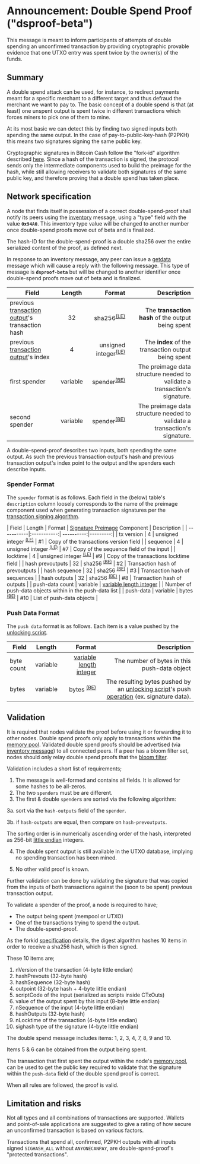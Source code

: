 # Announcement: Double Spend Proof ("dsproof-beta")

This message is meant to inform participants of attempts of double spending an unconfirmed transaction by providing cryptographic provable evidence that one UTXO entry was spent twice by the owner(s) of the funds.

## Summary

A double spend attack can be used, for instance, to redirect payments meant for a specific merchant to a different target and thus defraud the merchant we want to pay to.
The basic concept of a double spend is that (at least) one unspent output is spent twice in different transactions which forces miners to pick one of them to mine.

At its most basic we can detect this by finding two signed inputs both spending the same output.
In the case of pay-to-public-key-hash (P2PKH) this means two signatures signing the same public key.

Cryptographic signatures in Bitcoin Cash follow the "fork-id" algorithm described [here](/protocol/forks/replay-protected-sighash).
Since a hash of the transaction is signed, the protocol sends only the intermediate components used to build the preimage for the hash, while still allowing receivers to validate both signatures of the same public key, and therefore proving that a double spend has taken place.

## Network specification

A node that finds itself in possession of a correct double-spend-proof
shall notify its peers using the [inventory](/protocol/network/messages/inv) message, using a "type" field with the value **`0x94A0`**.
This inventory type value will be changed to another number once double-spend proofs move out of beta and is finalized.

The hash-ID for the double-spend-proof is a double sha256 over the entire serialized content of the proof, as defined next.

In response to an inventory message, any peer can issue a [getdata](/protocol/network/messages/getdata) message which will cause a reply with the following message.
This type of message is **`dsproof-beta`** but will be changed to another identifier once double-spend proofs move out of beta and is finalized.

| Field | Length | Format | Description |
| -----------|:-----------:| ----------:|---------:|
| previous [transaction output](/protocol/blockchain/transaction#transaction-output)'s transaction hash | 32 | sha256<sup>[(LE)](/protocol/misc/endian/little)</sup> | The **transaction hash** of the output being spent |
| previous [transaction output](/protocol/blockchain/transaction#transaction-output)'s index | 4 | unsigned integer<sup>[(LE)](/protocol/misc/endian/little)</sup> | The **index** of the transaction output being spent |
| first spender | variable | spender<sup>[(BE)](/protocol/misc/endian/big)</sup> | The preimage data structure needed to validate a transaction's signature. |
| second spender | variable | spender<sup>[(BE)](/protocol/misc/endian/big)</sup> | The preimage data structure needed to validate a transaction's signature. |

A double-spend-proof describes two inputs, both spending the same output.
As such the previous transaction output's hash and previous transaction output's index point to the output and the spenders each describe inputs.

### Spender Format

The `spender` format is as follows.
Each field in the (below) table's `description` column loosely corresponds to the name of the preimage component used when generating transaction signatures per the [transaction signing algorithm](/protocol/blockchain/transaction/transaction-signing).

| Field | Length | Format | [Signature Preimage](/protocol/blockchain/transaction/transaction-signing#preimage-format) Component | Description |
| -----------|:-----------:| ----------:|---------:|
| tx version | 4 | unsigned integer <sup>[(LE)](/protocol/misc/endian/little)</sup> | #1 | Copy of the transactions version field |
| sequence | 4 | unsigned integer <sup>[(LE)](/protocol/misc/endian/little)</sup> | #7 | Copy of the sequence field of the input |
| locktime | 4 | unsigned integer <sup>[(LE)](/protocol/misc/endian/little)</sup> | #9 | Copy of the transactions locktime field |
| hash prevoutputs | 32 | sha256 <sup>[(BE)](/protocol/misc/endian/big)</sup> | #2 | Transaction hash of prevoutputs |
| hash sequence | 32 | sha256 <sup>[(BE)](/protocol/misc/endian/big)</sup> | #3 | Transaction hash of sequences |
| hash outputs | 32 | sha256 <sup>[(BE)](/protocol/misc/endian/big)</sup> | #8 | Transaction hash of outputs |
| push-data count | variable | [variable length integer](/protocol/formats/variable-length-integer) | | Number of push-data objects within in the push-data list |
| push-data | variable | bytes <sup>[(BE)](/protocol/misc/endian/big)</sup> | #10 | List of push-data objects |

### Push Data Format

The `push data` format is as follows.
Each item is a value pushed by the [unlocking script](/protocol/blockchain/transaction/unlocking-script).

| Field | Length | Format | Description |
| -----------|:-----------:| ----------:|---------:|
| byte count | variable | [variable length integer](/protocol/formats/variable-length-integer) | The number of bytes in this push-data object |
| bytes | variable | bytes <sup>[(BE)](/protocol/misc/endian/big)</sup> | The resulting bytes pushed by an [unlocking script](/protocol/blockchain/transaction/unlocking-script)'s push [operation](/protocol/blockchain/script#operation-codes-opcodes) (ex. signature data). |

## Validation

It is required that nodes validate the proof before using it or forwarding it to other
nodes.
Double spend proofs only apply to transactions within the [memory pool](/protocol/blockchain/memory-pool).
Validated double spend proofs should be advertised (via [inventory message](/protocol/network/messages/inv)) to all connected peers.
If a peer has a bloom filter set, nodes should only relay double spend proofs that the [bloom filter](/protocol/spv/bloom-filter).

Validation includes a short list of requirements;

1. The message is well-formed and contains all fields.
It is allowed for some hashes to be all-zeros.
2. The two `spenders` must be are different.
3. The first &amp; double `spender`s are sorted via the following algorithm:

  3a. sort via the `hash-outputs` field of the `spender`.

  3b. if `hash-outputs` are equal, then compare on `hash-prevoutputs`.

  The sorting order is in numerically ascending order of the hash, interpreted as 256-bit [little endian](/protocol/misc/endian/little) integers.

4. The double spent output is still available in the UTXO database, implying no spending transaction has been mined.

5. No other valid proof is known.

Further validation can be done by validating the signature that
was copied from the inputs of both transactions against the (soon to be spent) previous transaction output.

To validate a spender of the proof, a node is required to have;

* The output being spent (mempool or UTXO)
* One of the transactions trying to spend the output.
* The double-spend-proof.

As the forkid [specification](/protocol/blockchain/transaction/transaction-signing#preimage-format) details, the digest algorithm hashes 10 items in order to receive a sha256 hash, which is then signed.

These 10 items are;

1.  nVersion of the transaction (4-byte little endian)
2.  hashPrevouts (32-byte hash)
3.  hashSequence (32-byte hash)
4.  outpoint (32-byte hash + 4-byte little endian)
5.  scriptCode of the input (serialized as scripts inside CTxOuts)
6.  value of the output spent by this input (8-byte little endian)
7.  nSequence of the input (4-byte little endian)
8.  hashOutputs (32-byte hash)
9.  nLocktime of the transaction (4-byte little endian)
10. sighash type of the signature (4-byte little endian)

The double spend message includes items: 1, 2, 3, 4, 7, 8, 9 and 10.

Items 5 &amp; 6 can be obtained from the output being spent.

The transaction that first spent the output within the node's [memory pool](/protocol/blockchain/memory-pool), can be used to get the public key required to validate that the signature within the `push-data` field of the double spend proof is correct.

When all rules are followed, the proof is valid.

## Limitation and risks

Not all types and all combinations of transactions are supported.
Wallets and point-of-sale applications are suggested to give a rating of how secure an unconfirmed transaction is based on various factors.

Transactions that spend all, confirmed, P2PKH outputs with all inputs signed `SIGHASH_ALL` without `ANYONECANPAY`, are double-spend-proof's "protected transactions".
